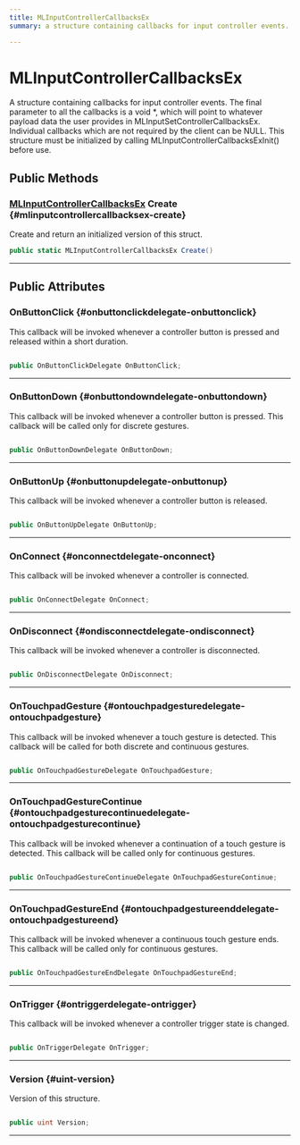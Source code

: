 ```yaml
---
title: MLInputControllerCallbacksEx
summary: a structure containing callbacks for input controller events. the final parameter to all the callbacks is a void , which will point to whatever payload data the user provides in mlinputsetcontrollercallbacksex. individual callbacks which are not required by the client can be null. this structure must be initialized by calling mlinputcontrollercallbacksexinit before use. 

---
```


# MLInputControllerCallbacksEx




A structure containing callbacks for input controller events. The final parameter to all the callbacks is a void &#42;, which will point to whatever payload data the user provides in MLInputSetControllerCallbacksEx. Individual callbacks which are not required by the client can be NULL. This structure must be initialized by calling MLInputControllerCallbacksExInit() before use.   





## Public Methods

### [MLInputControllerCallbacksEx](/versioned_docs/version-02-Aug-2023/unity-api/api/UnityEngine.XR.MagicLeap/InputSubsystem/Extensions/Controller/NativeBindings/UnityEngine.XR.MagicLeap.InputSubsystem.Extensions.Controller.NativeBindings.MLInputControllerCallbacksEx.md) Create {#mlinputcontrollercallbacksex-create}

Create and return an initialized version of this struct. 

```csharp
public static MLInputControllerCallbacksEx Create()
```






-----------

## Public Attributes

### OnButtonClick {#onbuttonclickdelegate-onbuttonclick}

This callback will be invoked whenever a controller button is pressed and released within a short duration. 

```csharp

public OnButtonClickDelegate OnButtonClick;

```






-----------

### OnButtonDown {#onbuttondowndelegate-onbuttondown}

This callback will be invoked whenever a controller button is pressed. This callback will be called only for discrete gestures. 

```csharp

public OnButtonDownDelegate OnButtonDown;

```






-----------

### OnButtonUp {#onbuttonupdelegate-onbuttonup}

This callback will be invoked whenever a controller button is released. 

```csharp

public OnButtonUpDelegate OnButtonUp;

```






-----------

### OnConnect {#onconnectdelegate-onconnect}

This callback will be invoked whenever a controller is connected. 

```csharp

public OnConnectDelegate OnConnect;

```






-----------

### OnDisconnect {#ondisconnectdelegate-ondisconnect}

This callback will be invoked whenever a controller is disconnected. 

```csharp

public OnDisconnectDelegate OnDisconnect;

```






-----------

### OnTouchpadGesture {#ontouchpadgesturedelegate-ontouchpadgesture}

This callback will be invoked whenever a touch gesture is detected. This callback will be called for both discrete and continuous gestures. 

```csharp

public OnTouchpadGestureDelegate OnTouchpadGesture;

```






-----------

### OnTouchpadGestureContinue {#ontouchpadgesturecontinuedelegate-ontouchpadgesturecontinue}

This callback will be invoked whenever a continuation of a touch gesture is detected. This callback will be called only for continuous gestures. 

```csharp

public OnTouchpadGestureContinueDelegate OnTouchpadGestureContinue;

```






-----------

### OnTouchpadGestureEnd {#ontouchpadgestureenddelegate-ontouchpadgestureend}

This callback will be invoked whenever a continuous touch gesture ends. This callback will be called only for continuous gestures. 

```csharp

public OnTouchpadGestureEndDelegate OnTouchpadGestureEnd;

```






-----------

### OnTrigger {#ontriggerdelegate-ontrigger}

This callback will be invoked whenever a controller trigger state is changed. 

```csharp

public OnTriggerDelegate OnTrigger;

```






-----------

### Version {#uint-version}

Version of this structure. 

```csharp

public uint Version;

```






-----------


